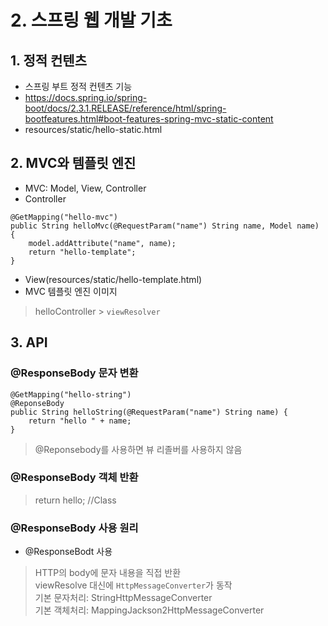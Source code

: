 # 2. 스프링 웹 개발 기초
## 1. 정적 컨텐츠
- 스프링 부트 정적 컨텐츠 기능
- https://docs.spring.io/spring-boot/docs/2.3.1.RELEASE/reference/html/spring-bootfeatures.html#boot-features-spring-mvc-static-content
- resources/static/hello-static.html

## 2. MVC와 템플릿 엔진
- MVC: Model, View, Controller
- Controller
```
@GetMapping("hello-mvc")
public String helloMvc(@RequestParam("name") String name, Model name) {
    model.addAttribute("name", name);
    return "hello-template";
}
```
- View(resources/static/hello-template.html)
- MVC 템플릿 엔진 이미지
> helloController > `viewResolver`

## 3. API
### @ResponseBody 문자 변환
```
@GetMapping("hello-string")
@ReponseBody
public String helloString(@RequestParam("name") String name) {
    return "hello " + name;
}
```
> @Reponsebody를 사용하면 뷰 리졸버를 사용하지 않음
### @ResponseBody 객체 반환
> return hello; //Class
### @ResponseBody 사용 원리
- @ResponseBodt 사용
> HTTP의 body에 문자 내용을 직접 반환  
viewResolve 대신에 `HttpMessageConverter`가 동작  
기본 문자처리: StringHttpMessageConverter  
기본 객체처리: MappingJackson2HttpMessageConverter